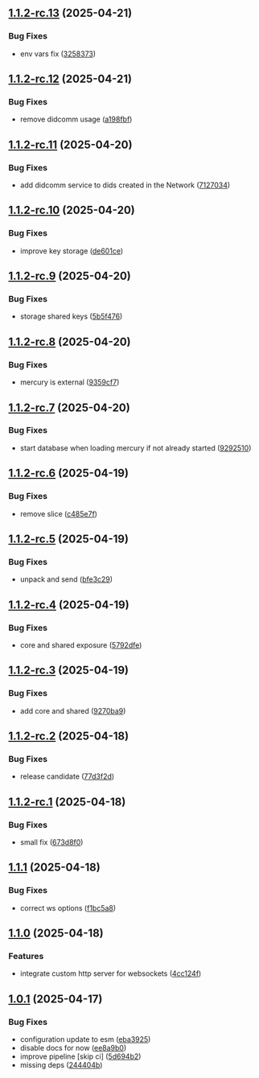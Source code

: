 ## [1.1.2-rc.13](https://github.com/trust0-project/node/compare/v1.1.2-rc.12...v1.1.2-rc.13) (2025-04-21)

### Bug Fixes

* env vars fix ([3258373](https://github.com/trust0-project/node/commit/32583733d2f53c4cd50700ab0eb1ca0bf11a8d4c))

## [1.1.2-rc.12](https://github.com/trust0-project/node/compare/v1.1.2-rc.11...v1.1.2-rc.12) (2025-04-21)

### Bug Fixes

* remove didcomm usage ([a198fbf](https://github.com/trust0-project/node/commit/a198fbf161170bd1e617f76c5b049e8df4f02d38))

## [1.1.2-rc.11](https://github.com/trust0-project/node/compare/v1.1.2-rc.10...v1.1.2-rc.11) (2025-04-20)

### Bug Fixes

* add didcomm service to dids created in the Network ([7127034](https://github.com/trust0-project/node/commit/712703419b4f102ab3cd0fc58a7511eb43c3bf38))

## [1.1.2-rc.10](https://github.com/trust0-project/node/compare/v1.1.2-rc.9...v1.1.2-rc.10) (2025-04-20)

### Bug Fixes

* improve key storage ([de601ce](https://github.com/trust0-project/node/commit/de601ceaafd4fd67ba30741c87212c3e5faaaad5))

## [1.1.2-rc.9](https://github.com/trust0-project/node/compare/v1.1.2-rc.8...v1.1.2-rc.9) (2025-04-20)

### Bug Fixes

* storage shared keys ([5b5f476](https://github.com/trust0-project/node/commit/5b5f47615ff13c872ebe01b224fd49c867f5d3be))

## [1.1.2-rc.8](https://github.com/trust0-project/node/compare/v1.1.2-rc.7...v1.1.2-rc.8) (2025-04-20)

### Bug Fixes

* mercury is external ([9359cf7](https://github.com/trust0-project/node/commit/9359cf75f6600bd9ee84b8263183691452b0c0d7))

## [1.1.2-rc.7](https://github.com/trust0-project/node/compare/v1.1.2-rc.6...v1.1.2-rc.7) (2025-04-20)

### Bug Fixes

* start database when loading mercury if not already started ([9292510](https://github.com/trust0-project/node/commit/92925104687cb2e22dcbe7ef7ee2a85faad24381))

## [1.1.2-rc.6](https://github.com/trust0-project/node/compare/v1.1.2-rc.5...v1.1.2-rc.6) (2025-04-19)

### Bug Fixes

* remove slice ([c485e7f](https://github.com/trust0-project/node/commit/c485e7f97b58f8516dd13007d7f0bcc23d84bdc9))

## [1.1.2-rc.5](https://github.com/trust0-project/node/compare/v1.1.2-rc.4...v1.1.2-rc.5) (2025-04-19)

### Bug Fixes

* unpack and send ([bfe3c29](https://github.com/trust0-project/node/commit/bfe3c29f42a1a86349d37c9230839ca691e72cf8))

## [1.1.2-rc.4](https://github.com/trust0-project/node/compare/v1.1.2-rc.3...v1.1.2-rc.4) (2025-04-19)

### Bug Fixes

* core and shared exposure ([5792dfe](https://github.com/trust0-project/node/commit/5792dfeff0ab01bfba2c79b415dc3e49e3d55993))

## [1.1.2-rc.3](https://github.com/trust0-project/node/compare/v1.1.2-rc.2...v1.1.2-rc.3) (2025-04-19)

### Bug Fixes

* add core and shared ([9270ba9](https://github.com/trust0-project/node/commit/9270ba98cbf1bdfd5fb84479c11c6cdd8c0c2807))

## [1.1.2-rc.2](https://github.com/trust0-project/node/compare/v1.1.2-rc.1...v1.1.2-rc.2) (2025-04-18)

### Bug Fixes

* release candidate ([77d3f2d](https://github.com/trust0-project/node/commit/77d3f2d0c65247e446091d8b6b35f3f10fa22d46))

## [1.1.2-rc.1](https://github.com/trust0-project/node/compare/v1.1.1...v1.1.2-rc.1) (2025-04-18)

### Bug Fixes

* small fix ([673d8f0](https://github.com/trust0-project/node/commit/673d8f0867e43070496a66357c6b48259470517d))

## [1.1.1](https://github.com/trust0-project/node/compare/v1.1.0...v1.1.1) (2025-04-18)

### Bug Fixes

* correct ws options ([f1bc5a8](https://github.com/trust0-project/node/commit/f1bc5a8e3679e70e45984a75ee992371a4f02d3f))

## [1.1.0](https://github.com/trust0-project/node/compare/v1.0.1...v1.1.0) (2025-04-18)

### Features

* integrate custom http server for websockets ([4cc124f](https://github.com/trust0-project/node/commit/4cc124f5a19ecfeee631cbc903bf787c02eb12a3))

## [1.0.1](https://github.com/trust0-project/node/compare/v1.0.0...v1.0.1) (2025-04-17)

### Bug Fixes

* configuration update to esm ([eba3925](https://github.com/trust0-project/node/commit/eba392517b89e1e891131c65f98678e72ff73c6a))
* disable docs for now ([ee8a9b0](https://github.com/trust0-project/node/commit/ee8a9b0892531759142017ef78d5291d9ddb22c1))
* improve pipeline [skip ci] ([5d694b2](https://github.com/trust0-project/node/commit/5d694b2cf1e65d8183058ec2f82ecbab897f5e11))
* missing deps ([244404b](https://github.com/trust0-project/node/commit/244404b71a806b1b0fd2bf11421929ae3207890a))
